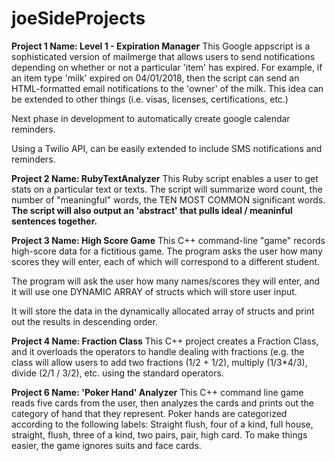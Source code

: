# joeSideProjects

**Project 1 Name: Level 1 - Expiration Manager**
This Google appscript is a sophisticated version of mailmerge that allows users to send notifications depending on whether or not a particular 'item' has expired. For example, if an item type 'milk' expired on 04/01/2018, then the script can send an HTML-formatted email notifications to the 'owner' of the milk. This idea can be extended to other things (i.e. visas, licenses, certifications, etc.)

Next phase in development to automatically create google calendar reminders.

Using a Twilio API, can be easily extended to include SMS notifications and reminders.

**Project 2 Name: RubyTextAnalyzer**
This Ruby script enables a user to get stats on a particular text or texts. The script will summarize word count, the number of "meaningful" words, the TEN MOST COMMON significant words. **The script will also output an 'abstract' that pulls ideal / meaninful sentences together.**  



**Project 3 Name: High Score Game**
This C++ command-line "game" records high-score data for a fictitious game. The program
 asks the user how many scores they will enter, each of which will correspond to
 a different student.
 
 The program will ask the user how many names/scores they will enter, and it will use one DYNAMIC ARRAY of structs which will store user input.
 
 It will store the data in the dynamically allocated array of structs and print out the results in descending order.
 

**Project 4 Name: Fraction Class**
This C++ project creates a Fraction Class, and it overloads the operators to handle dealing with fractions (e.g. the class will allow users to add two fractions (1/2 + 1/2), multiply (1/3*4/3), divide (2/1 / 3/2), etc. using the standard operators.


**Project 6 Name: 'Poker Hand' Analyzer**
This C++ command line game reads five cards from the user, then analyzes the cards
 and prints out the category of hand that they represent. Poker hands are categorized according to the following labels: Straight flush, four of a kind, full house, straight, flush, three of a kind, two pairs, pair, 
 high card. To make things easier, the game ignores suits and face cards.
 
 
